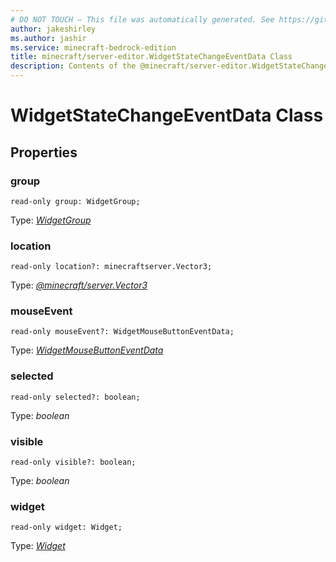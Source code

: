 ```yaml
---
# DO NOT TOUCH — This file was automatically generated. See https://github.com/mojang/minecraftapidocsgenerator to modify descriptions, examples, etc.
author: jakeshirley
ms.author: jashir
ms.service: minecraft-bedrock-edition
title: minecraft/server-editor.WidgetStateChangeEventData Class
description: Contents of the @minecraft/server-editor.WidgetStateChangeEventData class.
---
```

# WidgetStateChangeEventData Class

## Properties

### **group**
`read-only group: WidgetGroup;`

Type: [*WidgetGroup*](WidgetGroup.md)

### **location**
`read-only location?: minecraftserver.Vector3;`

Type: [*@minecraft/server.Vector3*](../../minecraft/server/Vector3.md)

### **mouseEvent**
`read-only mouseEvent?: WidgetMouseButtonEventData;`

Type: [*WidgetMouseButtonEventData*](WidgetMouseButtonEventData.md)

### **selected**
`read-only selected?: boolean;`

Type: *boolean*

### **visible**
`read-only visible?: boolean;`

Type: *boolean*

### **widget**
`read-only widget: Widget;`

Type: [*Widget*](Widget.md)
